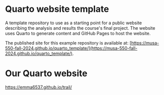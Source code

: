 # Quarto website template

A template repository to use as a starting point for a public website describing
the analysis and results the course's final project. The website uses
Quarto to generate content and GitHub Pages to host the website.

The published site for this example repository is available at: [https://musa-550-fall-2024.github.io/quarto_template/](https://musa-550-fall-2024.github.io/quarto_template/).

# Our Quarto website 

https://emma6537.github.io/trail/
